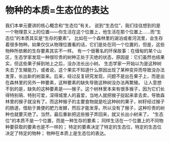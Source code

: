 # 物种的本质=生态位的表达
我们本单元要讲的核心概念和“生态位”有关。
说到“生态位”，我们往往想到的是一个物理意义上的位置——你生活在这个位置上，他生活在那个位置上……而“生态位”的本质其实是“生存的要素”。
比如在一个森林里的湖泊或者河流里，会生存着很多物种。如果仅仅从物理位置看的话，它们是处在同一个位置的，但是，这些物种所依赖的生存要素其实不一样。
有一个很著名的环保故事：在缅甸的某个山区，生态学家发现一种很珍贵的树种正处于灭绝的状态，原因是：它们虽然也结果实，但这些果子掉到地上之后，没办法长出小树。
生态学家一开始以为是这种树失去了生殖能力，或者说，这个果实不知道什么原因出现了某种变异而导致没办法发芽，长出新的树苗来。后来，经过反复研究发现，问题不是出在果子上，而是出在森林里的另外一种要素，这种要素的缺失导致这种树没办法再繁殖。
让人意想不到的是，缺失的这种要素是——猴子。这个树林里本来有很多猴子，因为它们长得特别萌、特别可爱，深得城里人的喜爱，当地人就把猴子捉起来拿去卖，导致森林里的猴子就没有了。而这种猴子的主要食物就是吃这种树的果子，树籽经过猴子的肠道，借助于粪便的肥力发酵，然后才能发芽。所以没有了猴子，这种珍贵的树种也就要灭绝了。当然，最后重新把这些猴子弄回来，就又长出小树来了。
“生态位”的本质不是一个位置，而是一种生存的要素；
同样生活在一个位置上的不同物种要获取的要素也是不一样的；
特定的要素决定了特定的生态位，特定的生态位决定了特定的物种；
物种在本质上是生态位的表达。

